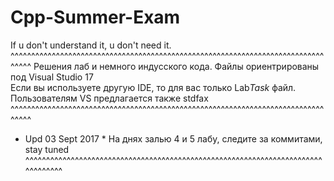 # Cpp-Summer-Exam
If u don't understand it, u don't need it. 
^^^^^^^^^^^^^^^^^^^^^^^^^^^^^^^^^^^^^^^^^^^^^^^^^^^^^^^^^^^^^^^^^^^^^^^^^^^^^^^^^
  Решения лаб и немного индусского кода. Файлы ориентрированы под Visual Studio 17  
  Если вы используете другую IDE, то для вас только Lab*Task* файл.                
  Пользователям VS предлагается также stdfax                                        
^^^^^^^^^^^^^^^^^^^^^^^^^^^^^^^^^^^^^^^^^^^^^^^^^^^^^^^^^^^^^^^^^^^^^^^^^^^^^^^^^
* Upd 03 Sept 2017 *
  На днях залью 4 и 5 лабу, следите за коммитами, stay tuned
  ^^^^^^^^^^^^^^^^^^^^^^^^^^^^^^^^^^^^^^^^^^^^^^^^^^^^^^^^^^^^^^^^^^^^^^^^^^^^^^^^^
